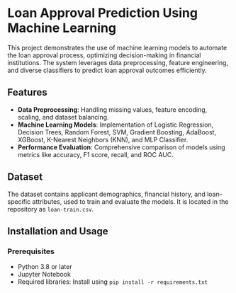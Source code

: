# Loan Approval Prediction Using Machine Learning

This project demonstrates the use of machine learning models to automate the loan approval process, optimizing decision-making in financial institutions. The system leverages data preprocessing, feature engineering, and diverse classifiers to predict loan approval outcomes efficiently.

## Features
- **Data Preprocessing**: Handling missing values, feature encoding, scaling, and dataset balancing.
- **Machine Learning Models**: Implementation of Logistic Regression, Decision Trees, Random Forest, SVM, Gradient Boosting, AdaBoost, XGBoost, K-Nearest Neighbors (KNN), and MLP Classifier.
- **Performance Evaluation**: Comprehensive comparison of models using metrics like accuracy, F1 score, recall, and ROC AUC.

## Dataset
The dataset contains applicant demographics, financial history, and loan-specific attributes, used to train and evaluate the models. It is located in the repository as `loan-train.csv`.

## Installation and Usage
### Prerequisites
- Python 3.8 or later
- Jupyter Notebook
- Required libraries: Install using `pip install -r requirements.txt`

